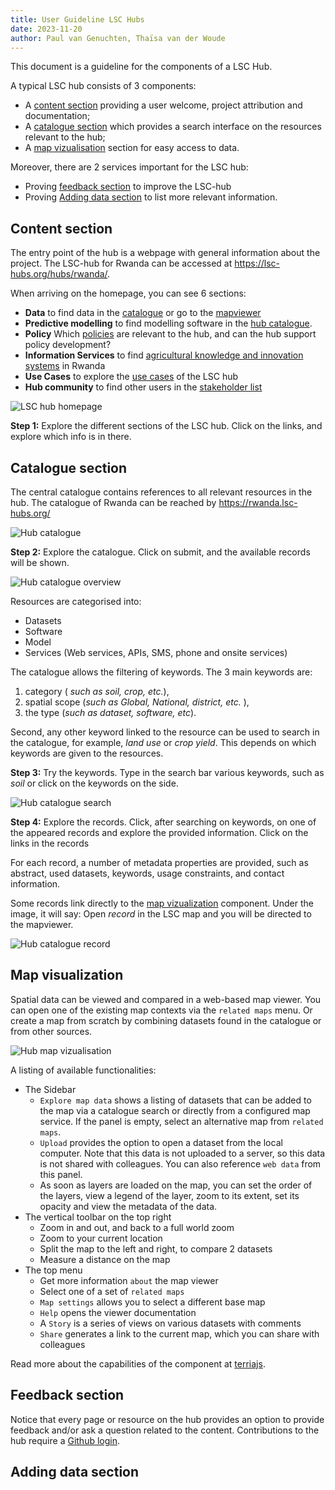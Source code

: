 ```yaml
---
title: User Guideline LSC Hubs
date: 2023-11-20
author: Paul van Genuchten, Thaïsa van der Woude
---
```


This document is a guideline for the components of a LSC Hub.

A typical LSC hub consists of 3 components:

- A [content section](#content-section) providing a user welcome, project attribution and documentation; 
- A [catalogue section](#catalogue-section) which provides a search interface on the resources relevant to the hub;
- A [map vizualisation](#map-vizualization) section for easy access to data.

Moreover, there are 2 services important for the LSC hub:
- Proving [feedback section](#feedback-section) to improve the LSC-hub
- Proving [Adding data section](#addingdata-section) to list more relevant information.


## Content section

The entry point of the hub is a webpage with general information about the project.
The LSC-hub for Rwanda can be accessed at https://lsc-hubs.org/hubs/rwanda/.

When arriving on the homepage, you can see 6 sections:
- **Data** to find data in the [catalogue](https://rwanda.lsc-hubs.org/) or go to the [mapviewer](https://maps.lsc-hubs.org/#lsc-rwanda)
- **Predictive modelling** to find modelling software in the [hub catalogue](https://rwanda.lsc-hubs.org/collections/metadata:main/items?type=model).
- **Policy** Which [policies](https://lsc-hubs.org/hubs/rwanda/policy/) are relevant to the hub, and can the hub support policy development?
- **Information Services** to find [agricultural knowledge and innovation systems](https://lsc-hubs.org/hubs/rwanda/akis/) in Rwanda
- **Use Cases** to explore the [use cases](https://lsc-hubs.org/hubs/rwanda/usecases/) of the LSC hub
- **Hub community** to find other users in the [stakeholder list](https://lsc-hubs.org/hubs/rwanda/stakeholders/)

![LSC hub homepage](./img/homeRwanda.PNG)

**Step 1:** Explore the different sections of the LSC hub. Click on the links, and explore which info is in there.



## Catalogue section

The central catalogue contains references to all relevant resources in the hub. 
The catalogue of Rwanda can be reached by https://rwanda.lsc-hubs.org/ 

![Hub catalogue](./img/catalogueRwanda.PNG)

**Step 2:** Explore the catalogue. Click on submit, and the available records will be shown.

![Hub catalogue overview](./img/cataloguerecords.PNG)

Resources are categorised into:

- Datasets
- Software 
- Model
- Services (Web services, APIs, SMS, phone and onsite services)

The catalogue allows the filtering of keywords. The 3 main keywords are: 
1. category ( _such as soil, crop, etc._),
2. spatial scope (_such as Global, National, district, etc._ ),
3. the type (_such as dataset, software, etc_).

Second, any other keyword linked to the resource can be used to search in the catalogue, for example, _land use_ or _crop yield_. This depends on which keywords are given to the resources.

**Step 3:** Try the keywords. Type in the search bar various keywords, such as _soil_ or click on the keywords on the side.

![Hub catalogue search](./img/cataloguesearch.png)

**Step 4:** Explore the records. Click, after searching on keywords, on one of the appeared records and explore the provided information. Click on the links in the records

For each record, a number of metadata properties are provided, such as abstract, used datasets, keywords, usage constraints, and contact information.

Some records link directly to the [map vizualization](#map-vizualization) component. Under the image, it will say: Open _record_ in the LSC map and you will be directed to the mapviewer.

![Hub catalogue record](./img/cataloguepHrecord.PNG) 


## Map visualization

Spatial data can be viewed and compared in a web-based map viewer. You can open one of the existing map contexts via the `related maps` menu. Or create a map from scratch by combining datasets found in the catalogue or from other sources.

![Hub map vizualisation](./img/map.png)

A listing of available functionalities:

- The Sidebar
    - `Explore map data` shows a listing of datasets that can be added to the map via a catalogue search or directly from a configured map service. If the panel is empty, select an alternative map from `related maps`.
    - `Upload` provides the option to open a dataset from the local computer. Note that this data is not uploaded to a server, so this data is not shared with colleagues. You can also reference `web data` from this panel.
    - As soon as layers are loaded on the map, you can set the order of the layers, view a legend of the layer, zoom to its extent, set its opacity and view the metadata of the data. 
- The vertical toolbar on the top right
    - Zoom in and out, and back to a full world zoom
    - Zoom to your current location
    - Split the map to the left and right, to compare 2 datasets
    - Measure a distance on the map
- The top menu
    - Get more information `about` the map viewer
    - Select one of a set of `related maps`
    - `Map settings` allows you to select a different base map
    - `Help` opens the viewer documentation
    - A `Story` is a series of views on various datasets with comments
    - `Share` generates a link to the current map, which you can share with colleagues  

Read more about the capabilities of the component at [terriajs](https://docs.terria.io/guide/).

## Feedback section

Notice that every page or resource on the hub provides an option to provide feedback and/or ask a question related to the content. Contributions to the hub require a [Github login](https://github.com/signup?ref_cta=Sign+up).


## Adding data section
